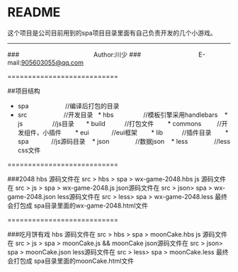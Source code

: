 README
===========================
这个项目是公司目前用到的spa项目目录里面有自己负责开发的几个小游戏。

****
###　　　　　　　　　　　　Author:川少
###　　　　　　　　　 E-mail:905603055@qq.com

===========================

##项目结构
* spa                     //编译后打包的目录
* src                     //开发目录
    * hbs                 //模板引擎采用handlebars
    * js                  //js目录
        * build           //打包文件
        * commons         //开发组件，小插件
        * eui             //eui框架
        * lib             //插件目录
        * spa             //js源码目录
    * json                //数据json
    * less                //less css文件
    
===========================

###2048
hbs 源码文件在 src > hbs > spa > wx-game-2048.hbs
js  源码文件在 src > js  > spa > wx-game-2048.js
json源码文件在 src > json> spa > wx-game-2048.json
less源码文件在 src > less> spa > wx-game-2048.less
最终会打包成 spa目录里面的wx-game-2048.html文件

===========================

###吃月饼有戏
hbs 源码文件在 src > hbs > spa > moonCake.hbs
js  源码文件在 src > js  > spa > moonCake.js && moonCake
json源码文件在 src > json> spa > moonCake.json
less源码文件在 src > less> spa > moonCake.less
最终会打包成 spa目录里面的moonCake.html文件
